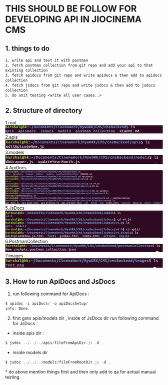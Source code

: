 # THIS SHOULD BE FOLLOW FOR DEVELOPING API IN JIOCINEMA CMS

## 1. things to do

    1. write api and test it with postman 
    2. fetch postman collection from git repo and add your api to that existing collection
    3. fetch apidocs from git repo and write apidocs & then add to apidocs collection
    4. fetch jsdocs from git repo and write jsdocs & then add to jsdocs collection
    5. do unit testing <write all user cases..>

## 2. Structure of directory

1.root
<br/>![root](/images/root.png)
<br/>2.apis
<br/>![apis](/images/apis.png)
<br/>3.models
<br/>![models](/images/models.png)
<br/>4.ApiDocs
<br/>![ApiDocs](/images/ApisDocs.png)
<br/>5.JsDocs
<br/>![JsDocs](/images/JsDocs.png)
<br/>6.PostmanCollection
<br/>![postmanCollection](/images/postmanCollection.png)
<br/>7.images
<br/>![images](/images/images.png)

## 3. How to run ApiDocs and JsDocs

1.  run following  command for ApiDocs  :
``` javascript
$ apidoc -i apiDocs/ -o apiDocsSetup/
info: Done.
```
2. first goto apis/models dir , inside of JsDocs dir
 run following  command for JsDocs  :
 * inside apis dir :
``` javascript
$ jsdoc ../../../apis/fileFromApiDir.js -d .
```
 * inside models dir
``` javascript
$ jsdoc ../../../models/fileFromRootDir.js -d .
```

\* do above mention things first and then only add to qa for actual manual testing.

